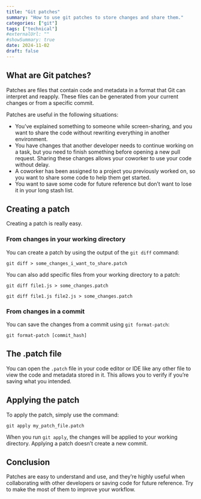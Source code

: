 ```yaml
---
title: "Git patches"
summary: "How to use git patches to store changes and share them."
categories: ["git"]
tags: ["technical"]
#externalUrl: ""
#showSummary: true
date: 2024-11-02
draft: false
---
```


## What are Git patches?

Patches are files that contain code and metadata in a format that Git can interpret and reapply. These files can be generated from your current changes or from a specific commit.

Patches are useful in the following situations:

- You’ve explained something to someone while screen-sharing, and you want to share the code without rewriting everything in another environment.
- You have changes that another developer needs to continue working on a task, but you need to finish something before opening a new pull request. Sharing these changes allows your coworker to use your code without delay.
- A coworker has been assigned to a project you previously worked on, so you want to share some code to help them get started.
- You want to save some code for future reference but don’t want to lose it in your long stash list.

## Creating a patch

Creating a patch is really easy.

### From changes in your working directory

You can create a patch by using the output of the `git diff` command:

`git diff > some_changes_i_want_to_share.patch`

You can also add specific files from your working directory to a patch:

`git diff file1.js > some_changes.patch`

`git diff file1.js file2.js > some_changes.patch`

### From changes in a commit

You can save the changes from a commit using `git format-patch`:

`git format-patch [commit_hash]`

## The .patch file

You can open the `.patch` file in your code editor or IDE like any other file to view the code and metadata stored in it. This allows you to verify if you’re saving what you intended.

## Applying the patch

To apply the patch, simply use the command:

`git apply my_patch_file.patch`

When you run `git apply`, the changes will be applied to your working directory. Applying a patch doesn’t create a new commit.

## Conclusion

Patches are easy to understand and use, and they’re highly useful when collaborating with other developers or saving code for future reference. Try to make the most of them to improve your workflow.

